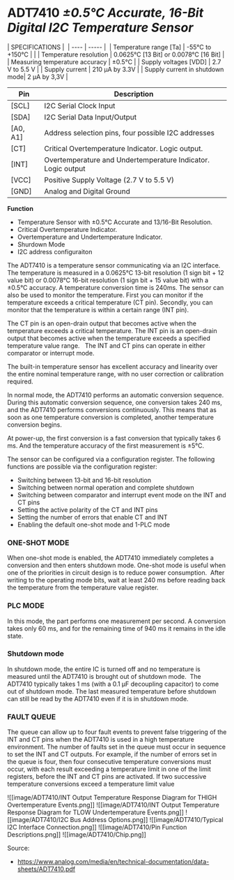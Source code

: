 # ADT7410 _±0.5°C Accurate, 16-Bit Digital I2C Temperature Sensor_

| SPECIFICATIONS | 
| ---- | ----- | 
| Temperature range [Ta] | -55°C to +150°C | |
| Temperature resolution | 0.0625°C [13 Bit] or 0.0078°C [16 Bit] |
| Measuring temperature accuracy | ±0.5°C |
| Supply voltages [VDD] | 2.7 V to 5.5 V |
| Supply current | 210 μA by 3.3V |
| Supply current in shutdown mode| 2 μA by 3,3V |

| Pin | Description |
| --- | --- |
| [SCL] | I2C Serial Clock Input |
| [SDA] | I2C Serial Data Input/Output |
| [A0, A1] | Address selection pins, four possible I2C addresses |
| [CT] | Critical Overtemperature Indicator. Logic output. |
| [INT] | Overtemperature and Undertemperature Indicator. Logic output | 
| [VCC] | Positive Supply Voltage (2.7 V to 5.5 V) |
| [GND] | Analog and Digital Ground |

**Function**
- Temperature Sensor with ±0.5°C Accurate and 13/16-Bit Resolution. 
- Critical Overtemperature Indicator.
- Overtemperature and Undertemperature Indicator.
- Shurdown Mode
- I2C address configuraiton


The ADT7410 is a temperature sensor communicating via an I2C interface. The temperature is measured in a 0.0625°C 13-bit resolution (1 sign bit + 12 value bit) or 0.0078°C 16-bit resolution (1 sign bit + 15 value bit) with a ±0.5°C accuracy. A temperature conversion time is 240ms.
The sensor can also be used to monitor the temperature. First you can monitor if the temperature exceeds a critical temperature (CT pin). Secondly, you can monitor that the temperature is within a certain range (INT pin).

The CT pin is an open-drain output that becomes active when the temperature exceeds a critical temperature.  The INT pin is an open-drain output that becomes active when the temperature exceeds a specified temperature value range.   The INT and CT pins can operate in either comparator or interrupt mode.  

The built-in temperature sensor has excellent accuracy and linearity over the entire nominal temperature range, with no user correction or calibration required.

In normal mode, the ADT7410 performs an automatic conversion sequence. During this automatic conversion sequence, one conversion takes 240 ms, and the ADT7410 performs conversions continuously. This means that as soon as one temperature conversion is completed, another temperature conversion begins.  

At power-up, the first conversion is a fast conversion that typically takes 6 ms. And the temperature accuracy of the first measurement is ±5°C.

The sensor can be configured via a configuration register. The following functions are possible via the configuration register:
- Switching between 13-bit and 16-bit resolution  
- Switching between normal operation and complete shutdown  
- Switching between comparator and interrupt event mode on the INT and CT pins  
- Setting the active polarity of the CT and INT pins 
- Setting the number of errors that enable CT and INT  
- Enabling the default one-shot mode and 1-PLC mode  


### ONE-SHOT MODE  
When one-shot mode is enabled, the ADT7410 immediately completes a conversion and then enters shutdown mode. One-shot mode is useful when one of the priorities in circuit design is to reduce power consumption.  After writing to the operating mode bits, wait at least 240 ms before reading back the temperature from the temperature value register. 

### PLC MODE
In this mode, the part performs one measurement per second. A conversion takes only 60 ms, and for the remaining time of 940 ms it remains in the idle state. 

### Shutdown mode 
In shutdown mode, the entire IC is turned off and no temperature is measured until the ADT7410 is brought out of shutdown mode.  The ADT7410 typically takes 1 ms (with a 0.1 μF decoupling capacitor) to come out of shutdown mode. The last measured temperature before shutdown can still be read by the ADT7410 even if it is in shutdown mode. 

### FAULT QUEUE
The queue can allow up to four fault events to prevent false triggering of the INT and CT pins when the ADT7410 is used in a high temperature environment. The number of faults set in the queue must occur in sequence to set the INT and CT outputs. For example, if the number of errors set in the queue is four, then four consecutive temperature conversions must occur, with each result exceeding a temperature limit in one of the limit registers, before the INT and CT pins are activated. If two successive temperature conversions exceed a temperature limit value 

![[image/ADT7410/INT Output Temperature Response Diagram for THIGH Overtemperature Events.png]]
![[image/ADT7410/INT Output Temperature Response Diagram for TLOW Undertemperature Events.png]]
![[image/ADT7410/I2C Bus Address Options.png]]
![[image/ADT7410/Typical I2C Interface Connection.png]]
![[image/ADT7410/Pin Function Descriptions.png]]
![[image/ADT7410/Chip.png]]

Source:
- https://www.analog.com/media/en/technical-documentation/data-sheets/ADT7410.pdf

